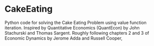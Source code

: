 # CakeEating
Python code for solving the Cake Eating Problem using value function iteration. Inspired by Quantitative Economics (QuantEcon) by John Stachurski and Thomas Sargent. Roughly following chapters 2 and 3 of Economic Dynamics by Jerome Adda and Russell Cooper,
